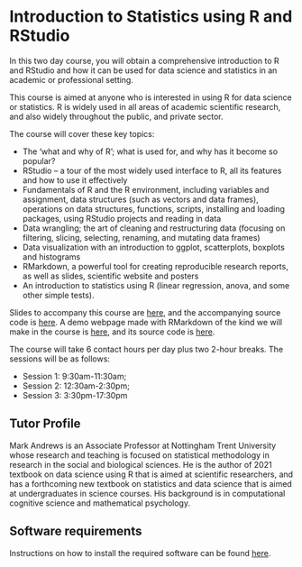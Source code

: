 # Introduction to Statistics using R and RStudio

In this two day course, you will obtain a comprehensive introduction to R and RStudio and how it can be used for data science and statistics in an academic or professional setting.

This course is aimed at anyone who is interested in using R for data science or statistics. R is widely used in all areas of academic scientific research, and also widely throughout the public, and private sector.

The course will cover these key topics:

* The ‘what and why of R’; what is used for, and why has it become so popular?
* RStudio – a tour of the most widely used interface to R, all its features and how to use it effectively
* Fundamentals of R and the R environment, including variables and assignment, data structures (such as vectors and data frames), operations on data structures, functions, scripts, installing and loading packages, using RStudio projects and reading in data
* Data wrangling; the art of cleaning and restructuring data (focusing on filtering, slicing, selecting, renaming, and mutating data frames)
* Data visualization with an introduction to ggplot, scatterplots, boxplots and histograms
* RMarkdown, a powerful tool for creating reproducible research reports, as well as slides, scientific website and posters
* An introduction to statistics using R (linear regression, anova, and some other simple tests).

Slides to accompany this course are [here](https://mark-andrews.github.io/isurr23/slides.html), and the accompanying source code is [here](content/slides.Rmd).
A demo webpage made with RMarkdown of the kind we will make in the course is [here](https://mark-andrews.github.io/isurr23/demo_rmarkdown.html), and its source code is [here](content/demo_rmarkdown.html).

The course will take 6 contact hours per day plus two 2-hour breaks. The sessions will be as follows:

* Session 1: 9:30am-11:30am;
* Session 2: 12:30am-2:30pm;
* Session 3: 3:30pm-17:30pm

## Tutor Profile

Mark Andrews is an Associate Professor at Nottingham Trent University whose research and teaching is focused on statistical methodology in research in the social and biological sciences. He is the author of 2021 textbook on data science using R that is aimed at scientific researchers, and has a forthcoming new textbook on statistics and data science that is aimed at undergraduates in science courses. His background is in computational cognitive science and mathematical psychology.

## Software requirements

Instructions on how to install the required software can be found [here](software.md).
